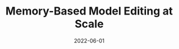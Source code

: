 ---
title: "Memory-Based Model Editing at Scale"
authors:
- Eric A Mitchell
- Charles Lin
- Antoine Bosselut
- Chelsea Finn
- Christopher D Manning

date: "2022-06-01"

publication: "ICML"

links:
    site: https://sites.google.com/view/serac-editing
---
